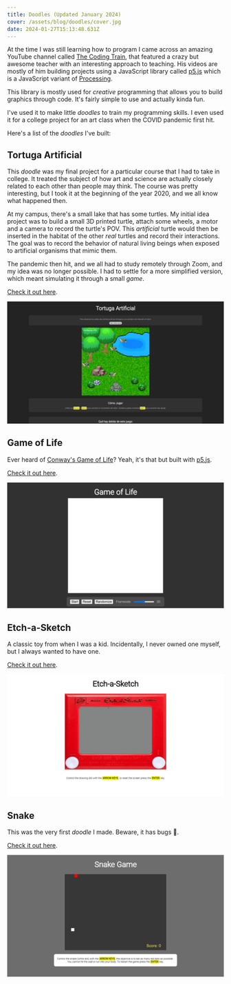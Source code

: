 ```yaml
---
title: Doodles (Updated January 2024)
cover: /assets/blog/doodles/cover.jpg
date: 2024-01-27T15:13:48.631Z
---
```


At the time I was still learning how to program I came across an amazing YouTube channel called
[The Coding Train](https://www.youtube.com/@TheCodingTrain), that featured a crazy but awesome teacher with an interesting approach to teaching.
His videos are mostly of him building projects using a JavaScript library called [p5.js](https://p5js.org/) which is a JavaScript
variant of [Processing](https://processing.org/).

This library is mostly used for _creative_ programming that allows you to build graphics through code.
It's fairly simple to use and actually kinda fun.

I've used it to make little _doodles_ to train my programming skills. I even used it for a college project for an
art class when the COVID pandemic first hit.

Here's a list of the _doodles_ I've built:

## Tortuga Artificial

This _doodle_ was my final project for a particular course that I had to take in college. It treated the subject
of how art and science are actually closely related to each other than people may think. The course was pretty
interesting, but I took it at the beginning of the year 2020, and we all know what happened then.

At my campus, there's a small lake that has some turtles. My initial idea project was to build a small 3D printed
turtle, attach some wheels, a motor and a camera to record the turtle's POV. This _artificial_ turtle would then
be inserted in the habitat of the other _real_ turtles and record their interactions. The goal was to record
the behavior of natural living beings when exposed to artificial organisms that mimic them.

The pandemic then hit, and we all had to study remotely through Zoom, and my idea was no longer possible. I had to
settle for a more simplified version, which meant simulating it through a small _game_.

[Check it out here](https://edu.moonstar-x.dev/artificial-turtle/).

![](/assets/blog/doodles/artificial-turtle.jpg)

## Game of Life

Ever heard of [Conway's Game of Life](https://en.wikipedia.org/wiki/Conway%27s_Game_of_Life)? Yeah, it's that but
built with [p5.js](https://p5js.org/).

[Check it out here](https://moonstar-x.dev/js-cellular-automata/).

![](/assets/blog/doodles/game-of-life.jpg)

## Etch-a-Sketch

A classic toy from when I was a kid. Incidentally, I never owned one myself, but I always wanted to have one.

[Check it out here](https://moonstar-x.dev/etch-a-sketch-js/).

![](/assets/blog/doodles/etch-a-sketch.jpg)

## Snake

This was the very first _doodle_ I made. Beware, it has bugs 🐛.

[Check it out here](https://moonstar-x.dev/snake-game-js/).

![](/assets/blog/doodles/snake-game.jpg)

